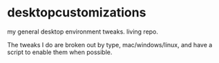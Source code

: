 # desktopcustomizations
my general desktop environment tweaks. living repo.

The tweaks I do are broken out by type, mac/windows/linux, and have a script to enable them when possible.